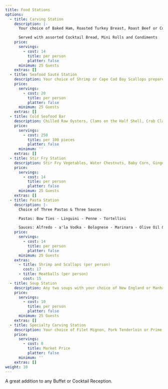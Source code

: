 ```yaml
---
title: Food Stations
options:
  - title: Carving Station
    description: |-
      Your choice of Baked Ham, Roasted Turkey Breast, Roast Beef or Corned Beef

      Served with assorted Cocktail Bread, Mini Rolls and Condiments
    price:
      servings:
        - cost: 14
          title: per person
          platter: false
      minimum: 25 Guests
    extras: []
  - title: Seafood Sauté Station
    description: Your choice of Shrimp or Cape Cod Bay Scallops prepared with your choice of Tarragon Cream Sauce, Garlic Butter, Provencal or Andouille Creole
    price:
      servings:
        - cost: 20
          title: per person
          platter: false
      minimum: 25 Guests
    extras: []
  - title: Cold Seafood Bar
    description: Chilled Raw Oysters, Clams on the Half Shell, Crab Claws, Shrimp Cocktail (White Shrimp - U15)
    price:
      servings:
        - cost: 250
          title: per 100 pieces
          platter: false
      minimum: ''
    extras: []
  - title: Stir Fry Station
    description: Stir Fry Vegetables, Water Chestnuts, Baby Corn, Ginger, Soy and Garlic along with Fried Rice with your choice of Chicken or Beef. This station is manned
    price:
      servings:
        - cost: 14
          title: per person
          platter: false
      minimum: 25 Guests
    extras: []
  - title: Pasta Station
    description: |-
      Choice of Three Pastas & Three Sauces

      Pastas: Bow Ties - Linguini - Penne - Tortellini

      Sauces: Alfredo - a'la Vodka - Bolognese - Marinara - Olive Oil & Garlic - White Clam - Pesto
    price:
      servings:
        - cost: 14
          title: per person
          platter: false
      minimum: 25 Guests
    extras:
      - title: Shrimp and Scallops (per person)
        cost: 17
      - title: Meatballs (per person)
        cost: 15
  - title: Soup Station
    description: Any two soups with your choice of New England or Manhattan Clam Chowder, Seafood Bisque, Black Bean, Chicken Noodle...
    price:
      servings:
        - cost: 10
          title: per person
          platter: false
      minimum: 25 Guests
    extras: []
  - title: Specialty Carving Station
    description: Your choice of Filet Mignon, Pork Tenderloin or Prime Rib
    price:
      servings:
        - cost: 0
          title: Market Price
          platter: false
      minimum: ''
    extras: []
weight: 10
---
```

A great addition to any Buffet or Cocktail Reception.
